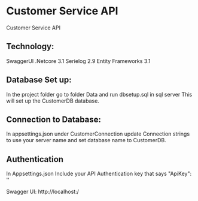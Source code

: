 # Customer Service API
Customer Service API

Technology:
----------
SwaggerUI
.Netcore 3.1
Serielog 2.9
Entity Frameworks 3.1

Database Set up:
---------------
In the project folder go to folder Data and run dbsetup.sql in sql server
This will set up the CustomerDB database.

Connection to Database:
----------------------
In appsettings.json under CustomerConnection update Connection strings to use your server name and set database name to CustomerDB.

Authentication
--------------
In Appsettings.json
Include your API Authentication key that says  "ApiKey": ''

Swagger UI: 
http://localhost:<port>/


